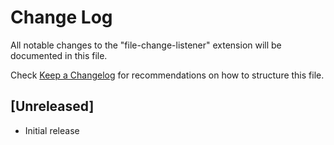 # Change Log

All notable changes to the "file-change-listener" extension will be documented in this file.

Check [Keep a Changelog](http://keepachangelog.com/) for recommendations on how to structure this file.

## [Unreleased]

- Initial release